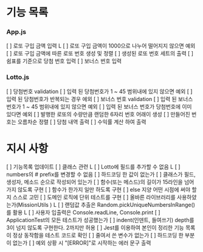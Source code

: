 # 기능 목록
### App.js
[ ] 로또 구입 금액 입력
    L [ ] 로또 구입 금액이 1000으로 나누어 떨어지지 않으면 예외
[ ] 로또 구입 금액에 따른 로또 번호 생성 및 정렬
[ ] 생성된 로또 번호 세트의 출력 
[ ] 쉼표를 기준으로 당첨 번호 입력
[ ] 보너스 번호 입력

### Lotto.js
[ ] 당첨번호 validation
    [ ] 입력 된 당첨번호가 1 ~ 45 범위내에 있지 않으면 예외
    [ ] 입력 된 당첨번호가 반복되는 경우 에외
[ ] 보너스 번호 validation
    [ ] 입력 된 보너스 번호가 1 ~ 45 범위내에 있지 않으면 예외
    [ ] 입력 된 보너스 번호가 당첨번호에 이미 있다면 예외
[ ] 발행한 로또의 수량만큼 랜덤한 6자리 번호 어래이 생성
[ ] 만들어진 번호는 오름차순 정렬
[ ] 당첨 내역 출력
[ ] 수익률 계산 하여 출력


# 지시 사항
[ ] 기능목록 업데이트
[ ] 클래스 관련
     L [ ] Lotto에 필드를 추가할 수 없음
     L [ ] numbers의 # prefix를 변경할 수 없음
[ ] 하드코딩 한 값이 없는가
[ ] 클래스가 필드, 생성자, 메소드 순으로 작성되어 있는가
[ ] 함수(또는 메스드)의 길이가 15라인을 넘어가지 않도록 구현
[ ] 함수가 한가지 일만 하도록 구현
[ ] else 지양 어떤 시점에 써야 할지 스스로 고민
[ ] 도메인 로직에 단위 테스트를 구현
[ ] 올바른 라이브러리를 사용하얐는가(MissionUtils )
     L [ ] 랜덤값 추출은 Random.pickUniqueNumbersInRange()를 활용
     L [ ] 사용자 입출력은 Console.readLine, Console.print
[ ] ApplicationTest의 모든 테스트가 성공했는가
[ ] indent(인덴트, 들여쓰기) depth를 3이 넘지 않도록 구현한다. 2까지만 허용
[ ] Jest를 이용하여 본인이 정리한 기능 목록이 정상 동작함을 테스트 코드로 확인
[ ] 줄여서 쓴 변수가 없는가
[ ] 하드코딩 한 부분이 없는가
[ ] 예외 상황 시 "[ERROR]"로 시작하는 에러 문구 출력